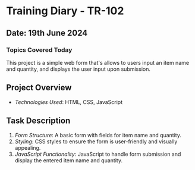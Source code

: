 # Training Diary - TR-102 

## Date: 19th June 2024

### Topics Covered Today

This project is a simple web form that's allows to users input an item name and quantity, and displays the user input upon submission.

## Project Overview

- *Technologies Used*: HTML, CSS, JavaScript

## Task Description


1. *Form Structure*: A basic form with fields for item name and quantity.
2. *Styling*: CSS styles to ensure the form is user-friendly and visually appealing.
3. *JavaScript Functionality*: JavaScript to handle form submission and display the entered item name and quantity.